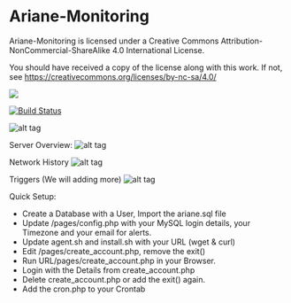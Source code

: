# Ariane-Monitoring

Ariane-Monitoring is licensed under a
Creative Commons Attribution-NonCommercial-ShareAlike 4.0 International License.

You should have received a copy of the license along with this
work. If not, see https://creativecommons.org/licenses/by-nc-sa/4.0/

<a href="https://codeclimate.com/github/Ne00n/Ariane-Monitoring"><img src="https://codeclimate.com/github/Ne00n/Ariane-Monitoring/badges/gpa.svg" /></a>

[![Build Status](https://travis-ci.org/Ne00n/Ariane-Monitoring.svg?branch=master)](https://travis-ci.org/Ne00n/Ariane-Monitoring)

![alt tag](https://upload.wikimedia.org/wikipedia/commons/thumb/1/12/Cc-by-nc-sa_icon.svg/120px-Cc-by-nc-sa_icon.svg.png)

Server Overview:
![alt tag](http://i.imgur.com/TmG1gjr.png)

Network History
![alt tag](http://i.imgur.com/8HpxDE5.png)

Triggers (We will adding more)
![alt tag](http://i.imgur.com/TlLnbXf.png)

Quick Setup:

- Create a Database with a User, Import the ariane.sql file
- Update /pages/config.php with your MySQL login details, your Timezone and your email for alerts.
- Update agent.sh and install.sh with your URL (wget & curl)
- Edit /pages/create_account.php, remove the exit()
- Run URL/pages/create_account.php in your Browser.
- Login with the Details from create_account.php
- Delete create_account.php or add the exit() again.
- Add the cron.php to your Crontab
